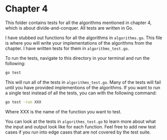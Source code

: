 # Chapter 4

This folder contains tests for all the algorithms mentioned in chapter 4, which is about divide-and-conquer. All tests are written in Go.

I have stubbed out functions for all the algorithms in `algorithms.go`. This file is where you will write your implementations of the algorithms from the chapter. I have written tests for them in `algorithms_test.go`.

To run the tests, navigate to this directory in your terminal and run the following:

```bash
go test
```

This will run all of the tests in `algorithms_test.go`. Many of the tests will fail until you have provided implementions of the algorithms. If you want to run a single test instead of all the tests, you can with the following command:

```bash
go test -run XXX
```

Where XXX is the name of the function you want to test.

You can look at the tests in `algorithms_test.go` to learn more about what the input and output look like for each function. Feel free to add new test cases if you run into edge cases that are not covered by the test suite.